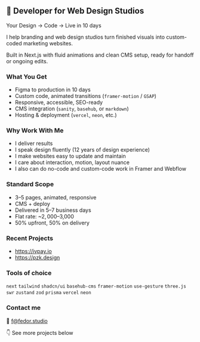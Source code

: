 ## 👋 Developer for Web Design Studios  
Your Design → Code → Live in 10 days  

I help branding and web design studios turn finished visuals into custom-coded marketing websites.

Built in Next.js with fluid animations and clean CMS setup, ready for handoff or ongoing edits.

### What You Get  
- Figma to production in 10 days  
- Custom code, animated transitions (`framer-motion` / `GSAP`)  
- Responsive, accessible, SEO-ready
- CMS integration (`sanity`, `basehub`, or `markdown`)  
- Hosting & deployment (`vercel`, `neon`, etc.)

### Why Work With Me

- I deliver results
- I speak design fluently (12 years of design experience)
- I make websites easy to update and maintain
- I care about interaction, motion, layout nuance
- I also can do no-code and custom-code work in Framer and Webflow

### Standard Scope  

- 3–5 pages, animated, responsive  
- CMS + deploy  
- Delivered in 5–7 business days  
- Flat rate: ~$2,000–$3,000  
- 50% upfront, 50% on delivery

### Recent Projects
- https://ivpay.io
- https://pzk.design

### Tools of choice
`next` `tailwind` `shadcn/ui` `basehub-cms` `framer-motion` `use-gesture` `three.js` `swr` `zustand` `zod` `prisma` `vercel` `neon`

### Contact me

📩 f@fedor.studio  

👇 See more projects below  
